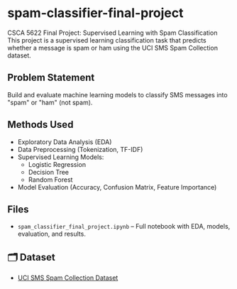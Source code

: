 # spam-classifier-final-project
CSCA 5622 Final Project: Supervised Learning with Spam Classification
This project is a supervised learning classification task that predicts whether a message is spam or ham using the UCI SMS Spam Collection dataset.

## Problem Statement
Build and evaluate machine learning models to classify SMS messages into "spam" or "ham" (not spam).

## Methods Used
- Exploratory Data Analysis (EDA)
- Data Preprocessing (Tokenization, TF-IDF)
- Supervised Learning Models:
  - Logistic Regression
  - Decision Tree
  - Random Forest
- Model Evaluation (Accuracy, Confusion Matrix, Feature Importance)

## Files
- `spam_classifier_final_project.ipynb` – Full notebook with EDA, models, evaluation, and results.

## 🗂 Dataset
- [UCI SMS Spam Collection Dataset](https://archive.ics.uci.edu/ml/datasets/SMS+Spam+Collection)
